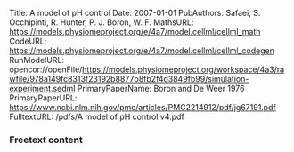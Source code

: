 Title: A model of pH control
Date: 2007-01-01
PubAuthors: Safaei, S.
	Occhipinti, R.
	Hunter, P. J.
	Boron, W. F.
MathsURL: https://models.physiomeproject.org/e/4a7/model.cellml/cellml_math
CodeURL: https://models.physiomeproject.org/e/4a7/model.cellml/cellml_codegen
RunModelURL: opencor://openFile/https://models.physiomeproject.org/workspace/4a3/rawfile/978a149fc8313f23192b8877b8fb2f4d3849fb99/simulation-experiment.sedml
PrimaryPaperName: Boron and De Weer 1976
PrimaryPaperURL: https://www.ncbi.nlm.nih.gov/pmc/articles/PMC2214912/pdf/jg67191.pdf
FulltextURL: /pdfs/A model of pH control v4.pdf


### Freetext content


